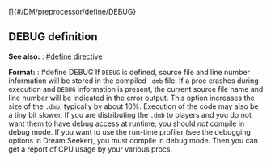 []{#/DM/preprocessor/define/DEBUG}
  ## DEBUG definition
  **See also:**
  :   [#define directive](ref/DM/preprocessor/define)
  <!-- -->
  **Format:**
  :   #define DEBUG
  If `DEBUG` is defined, source file and line number information will be
  stored in the compiled `.dmb` file. If a proc crashes during execution
  and `DEBUG` information is present, the current source file name and
  line number will be indicated in the error output.
  This option increases the size of the `.dmb`, typically by about 10%.
  Execution of the code may also be a tiny bit slower.
  If you are distributing the `.dmb` to players and you do not want them
  to have debug access at runtime, you should *not* compile in debug mode.
  If you want to use the run-time profiler (see the debugging options in
  Dream Seeker), you must compile in debug mode. Then you can get a report
  of CPU usage by your various procs.